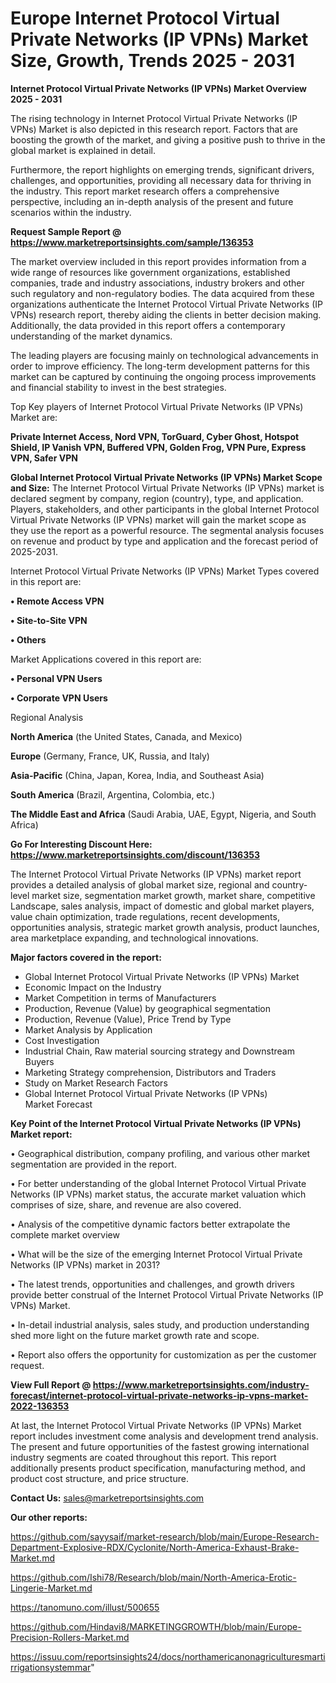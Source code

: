  # Europe Internet Protocol Virtual Private Networks (IP VPNs) Market Size, Growth, Trends 2025 - 2031

<Strong> Internet Protocol Virtual Private Networks (IP VPNs) Market Overview 2025 - 2031</strong>

The rising technology in Internet Protocol Virtual Private Networks (IP VPNs) Market is also depicted in this research report. Factors that are boosting the growth of the market, and giving a positive push to thrive in the global market is explained in detail.

Furthermore, the report highlights on emerging trends, significant drivers, challenges, and opportunities, providing all necessary data for thriving in the industry. This report market research offers a comprehensive perspective, including an in-depth analysis of the present and future scenarios within the industry.

<strong>Request Sample Report @ <a href=https://www.marketreportsinsights.com/sample/136353>https://www.marketreportsinsights.com/sample/136353</a></strong>

The market overview included in this report provides information from a wide range of resources like government organizations, established companies, trade and industry associations, industry brokers and other such regulatory and non-regulatory bodies. The data acquired from these organizations authenticate the Internet Protocol Virtual Private Networks (IP VPNs) research report, thereby aiding the clients in better decision making. Additionally, the data provided in this report offers a contemporary understanding of the market dynamics.

The leading players are focusing mainly on technological advancements in order to improve efficiency. The long-term development patterns for this market can be captured by continuing the ongoing process improvements and financial stability to invest in the best strategies.

Top Key players of Internet Protocol Virtual Private Networks (IP VPNs) Market are:

<strong>Private Internet Access, Nord VPN, TorGuard, Cyber Ghost, Hotspot Shield, IP Vanish VPN, Buffered VPN, Golden Frog, VPN Pure, Express VPN, Safer VPN</strong>

<strong><b>Global Internet Protocol Virtual Private Networks (IP VPNs) Market Scope and Size:</b></strong>
The Internet Protocol Virtual Private Networks (IP VPNs) market is declared segment by company, region (country), type, and application. Players, stakeholders, and other participants in the global Internet Protocol Virtual Private Networks (IP VPNs) market will gain the market scope as they use the report as a powerful resource. The segmental analysis focuses on revenue and product by type and application and the forecast period of 2025-2031.

Internet Protocol Virtual Private Networks (IP VPNs) Market Types covered in this report are:

<strong>• Remote Access VPN

• Site-to-Site VPN

• Others</strong>

Market Applications covered in this report are:

<strong>• Personal VPN Users

• Corporate VPN Users</strong> 

Regional Analysis

<strong>North America</strong> (the United States, Canada, and Mexico)

<strong>Europe</strong> (Germany, France, UK, Russia, and Italy)

<strong>Asia-Pacific</strong> (China, Japan, Korea, India, and Southeast Asia)

<strong>South America</strong> (Brazil, Argentina, Colombia, etc.)

<strong>The Middle East and Africa</strong> (Saudi Arabia, UAE, Egypt, Nigeria, and South Africa)

<strong>Go For Interesting Discount Here: <a href=https://www.marketreportsinsights.com/discount/136353>https://www.marketreportsinsights.com/discount/136353</a></strong>

The Internet Protocol Virtual Private Networks (IP VPNs) market report provides a detailed analysis of global market size, regional and country-level market size, segmentation market growth, market share, competitive Landscape, sales analysis, impact of domestic and global market players, value chain optimization, trade regulations, recent developments, opportunities analysis, strategic market growth analysis, product launches, area marketplace expanding, and technological innovations.

<strong><b>Major factors covered in the report:</b></strong>
<ul>
  <li>Global Internet Protocol Virtual Private Networks (IP VPNs) Market </li>
  <li>Economic Impact on the Industry</li>
  <li>Market Competition in terms of Manufacturers</li>
  <li>Production, Revenue (Value) by geographical segmentation</li>
  <li>Production, Revenue (Value), Price Trend by Type</li>
  <li>Market Analysis by Application</li>
  <li>Cost Investigation</li>
  <li>Industrial Chain, Raw material sourcing strategy and Downstream Buyers</li>
  <li>Marketing Strategy comprehension, Distributors and Traders</li>
  <li>Study on Market Research Factors</li>
  <li>Global Internet Protocol Virtual Private Networks (IP VPNs) Market Forecast</li>
</ul>

<strong><b>Key Point of the Internet Protocol Virtual Private Networks (IP VPNs) Market report:</b></strong>

• Geographical distribution, company profiling, and various other market segmentation are provided in the report.

• For better understanding of the global Internet Protocol Virtual Private Networks (IP VPNs) market status, the accurate market valuation which comprises of size, share, and revenue are also covered.

• Analysis of the competitive dynamic factors better extrapolate the complete market overview

• What will be the size of the emerging Internet Protocol Virtual Private Networks (IP VPNs) market in 2031?

• The latest trends, opportunities and challenges, and growth drivers provide better construal of the Internet Protocol Virtual Private Networks (IP VPNs) Market.

• In-detail industrial analysis, sales study, and production understanding shed more light on the future market growth rate and scope.

• Report also offers the opportunity for customization as per the customer request.

<strong><b>View Full Report @ <a href=https://www.marketreportsinsights.com/industry-forecast/internet-protocol-virtual-private-networks-ip-vpns-market-2022-136353>https://www.marketreportsinsights.com/industry-forecast/internet-protocol-virtual-private-networks-ip-vpns-market-2022-136353</a></b></strong>


At last, the Internet Protocol Virtual Private Networks (IP VPNs) Market report includes investment come analysis and development trend analysis. The present and future opportunities of the fastest growing international industry segments are coated throughout this report. This report additionally presents product specification, manufacturing method, and product cost structure, and price structure.

<strong>Contact Us:</strong>
sales@marketreportsinsights.com

<strong>Our other reports:</strong>

<a href=https://github.com/sayysaif/market-research/blob/main/Europe-Research-Department-Explosive-RDX/Cyclonite/North-America-Exhaust-Brake-Market.md>https://github.com/sayysaif/market-research/blob/main/Europe-Research-Department-Explosive-RDX/Cyclonite/North-America-Exhaust-Brake-Market.md</a>

<a href=https://github.com/Ishi78/Research/blob/main/North-America-Erotic-Lingerie-Market.md>https://github.com/Ishi78/Research/blob/main/North-America-Erotic-Lingerie-Market.md</a>

<a href=https://tanomuno.com/illust/500655>https://tanomuno.com/illust/500655</a>

<a href=https://github.com/Hindavi8/MARKETINGGROWTH/blob/main/Europe-Precision-Rollers-Market.md>https://github.com/Hindavi8/MARKETINGGROWTH/blob/main/Europe-Precision-Rollers-Market.md</a>

<a href=https://issuu.com/reportsinsights24/docs/northamericanonagriculturesmartirrigationsystemmar>https://issuu.com/reportsinsights24/docs/northamericanonagriculturesmartirrigationsystemmar</a>"
